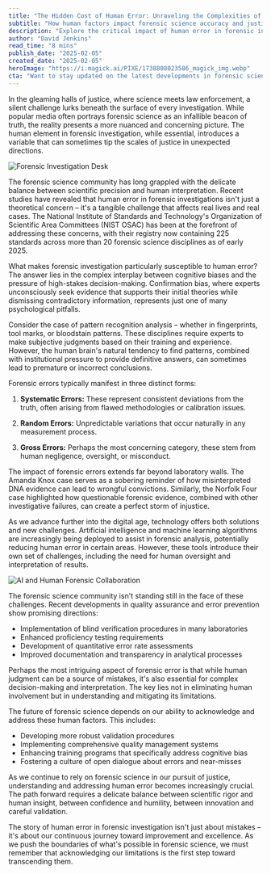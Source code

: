```yaml
---
title: "The Hidden Cost of Human Error: Unraveling the Complexities of Forensic Investigation Mistakes"
subtitle: "How human factors impact forensic science accuracy and justice"
description: "Explore the critical impact of human error in forensic investigations and how it affects justice outcomes. From cognitive biases to technological solutions, discover how the forensic science community is working to minimize mistakes while maintaining the essential human element in criminal investigations."
author: "David Jenkins"
read_time: "8 mins"
publish_date: "2025-02-05"
created_date: "2025-02-05"
heroImage: "https://i.magick.ai/PIXE/1738808023586_magick_img.webp"
cta: "Want to stay updated on the latest developments in forensic science and criminal justice? Follow us on LinkedIn for in-depth analysis and expert insights into the evolving world of forensic investigation."
---
```


In the gleaming halls of justice, where science meets law enforcement, a silent challenge lurks beneath the surface of every investigation. While popular media often portrays forensic science as an infallible beacon of truth, the reality presents a more nuanced and concerning picture. The human element in forensic investigation, while essential, introduces a variable that can sometimes tip the scales of justice in unexpected directions.

![Forensic Investigation Desk](https://i.magick.ai/PIXE/1738808023586_magick_img.webp)

The forensic science community has long grappled with the delicate balance between scientific precision and human interpretation. Recent studies have revealed that human error in forensic investigations isn't just a theoretical concern – it's a tangible challenge that affects real lives and real cases. The National Institute of Standards and Technology's Organization of Scientific Area Committees (NIST OSAC) has been at the forefront of addressing these concerns, with their registry now containing 225 standards across more than 20 forensic science disciplines as of early 2025.

What makes forensic investigation particularly susceptible to human error? The answer lies in the complex interplay between cognitive biases and the pressure of high-stakes decision-making. Confirmation bias, where experts unconsciously seek evidence that supports their initial theories while dismissing contradictory information, represents just one of many psychological pitfalls.

Consider the case of pattern recognition analysis – whether in fingerprints, tool marks, or bloodstain patterns. These disciplines require experts to make subjective judgments based on their training and experience. However, the human brain's natural tendency to find patterns, combined with institutional pressure to provide definitive answers, can sometimes lead to premature or incorrect conclusions.

Forensic errors typically manifest in three distinct forms:

1. **Systematic Errors:** These represent consistent deviations from the truth, often arising from flawed methodologies or calibration issues.

2. **Random Errors:** Unpredictable variations that occur naturally in any measurement process.

3. **Gross Errors:** Perhaps the most concerning category, these stem from human negligence, oversight, or misconduct.

The impact of forensic errors extends far beyond laboratory walls. The Amanda Knox case serves as a sobering reminder of how misinterpreted DNA evidence can lead to wrongful convictions. Similarly, the Norfolk Four case highlighted how questionable forensic evidence, combined with other investigative failures, can create a perfect storm of injustice.

As we advance further into the digital age, technology offers both solutions and new challenges. Artificial intelligence and machine learning algorithms are increasingly being deployed to assist in forensic analysis, potentially reducing human error in certain areas. However, these tools introduce their own set of challenges, including the need for human oversight and interpretation of results.

![AI and Human Forensic Collaboration](https://i.magick.ai/PIXE/1738808023589_magick_img.webp)

The forensic science community isn't standing still in the face of these challenges. Recent developments in quality assurance and error prevention show promising directions:

- Implementation of blind verification procedures in many laboratories
- Enhanced proficiency testing requirements
- Development of quantitative error rate assessments
- Improved documentation and transparency in analytical processes

Perhaps the most intriguing aspect of forensic error is that while human judgment can be a source of mistakes, it's also essential for complex decision-making and interpretation. The key lies not in eliminating human involvement but in understanding and mitigating its limitations.

The future of forensic science depends on our ability to acknowledge and address these human factors. This includes:

- Developing more robust validation procedures
- Implementing comprehensive quality management systems
- Enhancing training programs that specifically address cognitive bias
- Fostering a culture of open dialogue about errors and near-misses

As we continue to rely on forensic science in our pursuit of justice, understanding and addressing human error becomes increasingly crucial. The path forward requires a delicate balance between scientific rigor and human insight, between confidence and humility, between innovation and careful validation.

The story of human error in forensic investigation isn't just about mistakes – it's about our continuous journey toward improvement and excellence. As we push the boundaries of what's possible in forensic science, we must remember that acknowledging our limitations is the first step toward transcending them.